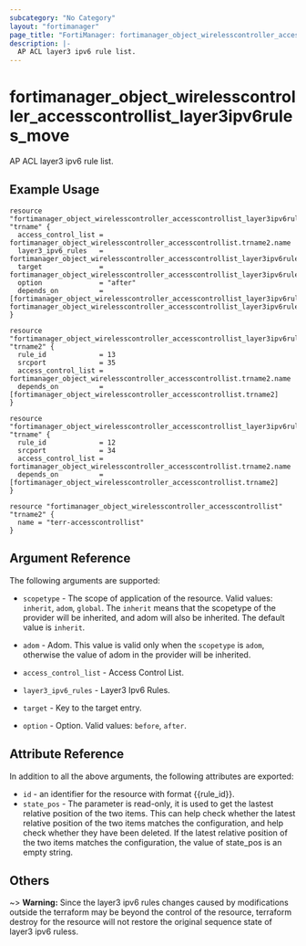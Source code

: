 ```yaml
---
subcategory: "No Category"
layout: "fortimanager"
page_title: "FortiManager: fortimanager_object_wirelesscontroller_accesscontrollist_layer3ipv6rules_move"
description: |-
  AP ACL layer3 ipv6 rule list.
---
```


# fortimanager_object_wirelesscontroller_accesscontrollist_layer3ipv6rules_move
AP ACL layer3 ipv6 rule list.

## Example Usage

```hcl
resource "fortimanager_object_wirelesscontroller_accesscontrollist_layer3ipv6rules_move" "trname" {
  access_control_list = fortimanager_object_wirelesscontroller_accesscontrollist.trname2.name
  layer3_ipv6_rules   = fortimanager_object_wirelesscontroller_accesscontrollist_layer3ipv6rules.trname2.rule_id
  target              = fortimanager_object_wirelesscontroller_accesscontrollist_layer3ipv6rules.trname.rule_id
  option              = "after"
  depends_on          = [fortimanager_object_wirelesscontroller_accesscontrollist_layer3ipv6rules.trname2, fortimanager_object_wirelesscontroller_accesscontrollist_layer3ipv6rules.trname]
}

resource "fortimanager_object_wirelesscontroller_accesscontrollist_layer3ipv6rules" "trname2" {
  rule_id             = 13
  srcport             = 35
  access_control_list = fortimanager_object_wirelesscontroller_accesscontrollist.trname2.name
  depends_on          = [fortimanager_object_wirelesscontroller_accesscontrollist.trname2]
}

resource "fortimanager_object_wirelesscontroller_accesscontrollist_layer3ipv6rules" "trname" {
  rule_id             = 12
  srcport             = 34
  access_control_list = fortimanager_object_wirelesscontroller_accesscontrollist.trname2.name
  depends_on          = [fortimanager_object_wirelesscontroller_accesscontrollist.trname2]
}

resource "fortimanager_object_wirelesscontroller_accesscontrollist" "trname2" {
  name = "terr-accesscontrollist"
}
```

## Argument Reference


The following arguments are supported:

* `scopetype` - The scope of application of the resource. Valid values: `inherit`, `adom`, `global`. The `inherit` means that the scopetype of the provider will be inherited, and adom will also be inherited. The default value is `inherit`.
* `adom` - Adom. This value is valid only when the `scopetype` is `adom`, otherwise the value of adom in the provider will be inherited.
* `access_control_list` - Access Control List.
* `layer3_ipv6_rules` - Layer3 Ipv6 Rules.

* `target` - Key to the target entry.
* `option` - Option. Valid values: `before`, `after`.


## Attribute Reference

In addition to all the above arguments, the following attributes are exported:
* `id` - an identifier for the resource with format {{rule_id}}.
* `state_pos` - The parameter is read-only, it is used to get the lastest relative position of the two items. This can help check whether the latest relative position of the two items matches the configuration, and help check whether they have been deleted. If the latest relative position of the two items matches the configuration, the value of state_pos is an empty string.

## Others

~> **Warning:** Since the layer3 ipv6 rules changes caused by modifications outside the terraform may be beyond the control of the resource, terraform destroy for the resource will not restore the original sequence state of layer3 ipv6 ruless.

